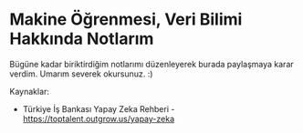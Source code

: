 # Makine Öğrenmesi, Veri Bilimi Hakkında Notlarım
Bügüne kadar biriktirdiğim notlarımı düzenleyerek burada paylaşmaya karar verdim. Umarım severek okursunuz. :) 

Kaynaklar:
- Türkiye İş Bankası Yapay Zeka Rehberi - https://toptalent.outgrow.us/yapay-zeka
